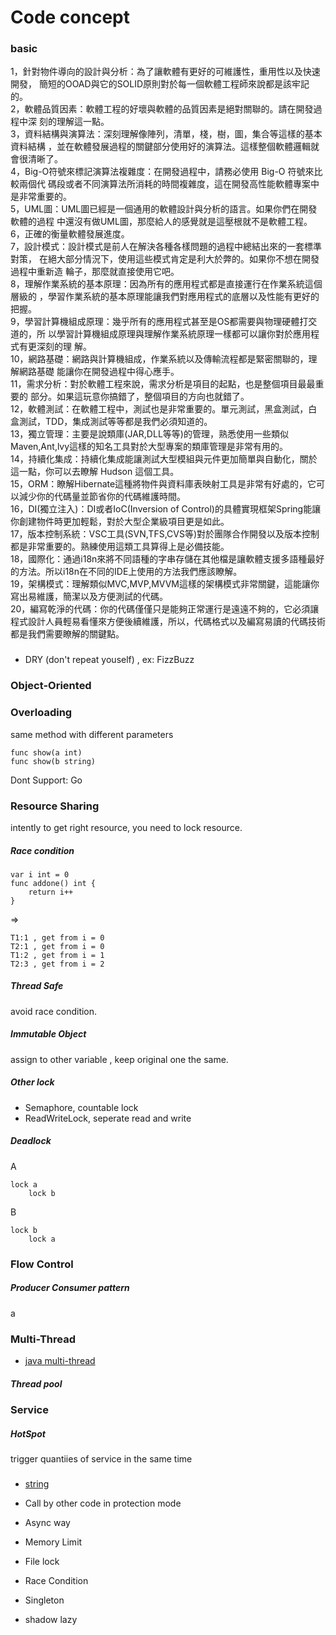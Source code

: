 # Code concept

### basic 
1，針對物件導向的設計與分析：為了讓軟體有更好的可維護性，重用性以及快速開發， 簡短的OOAD與它的SOLID原則對於每一個軟體工程師來說都是該牢記的。  
2，軟體品質因素：軟體工程的好壞與軟體的品質因素是絕對關聯的。請在開發過程中深 刻的理解這一點。  
3，資料結構與演算法：深刻理解像陣列，清單，棧，樹，圖，集合等這樣的基本資料結構 ，並在軟體發展過程的關鍵部分使用好的演算法。這樣整個軟體邏輯就會很清晰了。  
4，Big-O符號來標記演算法複雜度：在開發過程中，請務必使用 Big-O 符號來比較兩個代 碼段或者不同演算法所消耗的時間複雜度，這在開發高性能軟體專案中是非常重要的。  
5，UML圖：UML圖已經是一個通用的軟體設計與分析的語言。如果你們在開發軟體的過程 中還沒有做UML圖，那麼給人的感覺就是這壓根就不是軟體工程。  
6，正確的衡量軟體發展進度。  
7，設計模式：設計模式是前人在解決各種各樣問題的過程中總結出來的一套標準對策， 在絕大部分情況下，使用這些模式肯定是利大於弊的。如果你不想在開發過程中重新造 輪子，那麼就直接使用它吧。   
8，理解作業系統的基本原理：因為所有的應用程式都是直接運行在作業系統這個層級的 ，學習作業系統的基本原理能讓我們對應用程式的底層以及性能有更好的把握。  
9，學習計算機組成原理：幾乎所有的應用程式甚至是OS都需要與物理硬體打交道的，所 以學習計算機組成原理與理解作業系統原理一樣都可以讓你對於應用程式有更深刻的理 解。  
10，網路基礎：網路與計算機組成，作業系統以及傳輸流程都是緊密關聯的，理解網路基礎 能讓你在開發過程中得心應手。  
11，需求分析：對於軟體工程來說，需求分析是項目的起點，也是整個項目最最重要的 部分。如果這玩意你搞錯了，整個項目的方向也就錯了。  
12，軟體測試：在軟體工程中，測試也是非常重要的。單元測試，黑盒測試，白盒測試，TDD，集成測試等等都是我們必須知道的。  
13，獨立管理：主要是說類庫(JAR,DLL等等)的管理，熟悉使用一些類似Maven,Ant,lvy這樣的知名工具對於大型專案的類庫管理是非常有用的。  
14，持續化集成：持續化集成能讓測試大型模組與元件更加簡單與自動化，關於這一點，你可以去瞭解 Hudson 這個工具。  
15，ORM：瞭解Hibernate這種將物件與資料庫表映射工具是非常有好處的，它可以減少你的代碼量並節省你的代碼維護時間。  
16，DI(獨立注入)：DI或者IoC(Inversion of Control)的具體實現框架Spring能讓你創建物件時更加輕鬆，對於大型企業級項目更是如此。  
17，版本控制系統：VSC工具(SVN,TFS,CVS等)對於團隊合作開發以及版本控制都是非常重要的。熟練使用這類工具算得上是必備技能。  
18，國際化：通過i18n來將不同語種的字串存儲在其他檔是讓軟體支援多語種最好的方法。所以i18n在不同的IDE上使用的方法我們應該瞭解。  
19，架構模式：理解類似MVC,MVP,MVVM這樣的架構模式非常關鍵，這能讓你寫出易維護，簡潔以及方便測試的代碼。  
20，編寫乾淨的代碼：你的代碼僅僅只是能夠正常運行是遠遠不夠的，它必須讓程式設計人員輕易看懂來方便後續維護，所以，代碼格式以及編寫易讀的代碼技術都是我們需要瞭解的關鍵點。  


###
- DRY (don't repeat youself) , ex: FizzBuzz


### Object-Oriented

### Overloading
same method with different parameters

```
func show(a int)
func show(b string)
```

Dont Support: Go


### Resource Sharing
intently to get right resource, you need to lock resource.

##### Race condition
```
var i int = 0
func addone() int {
    return i++
}
```
=>
```
T1:1 , get from i = 0
T2:1 , get from i = 0
T1:2 , get from i = 1
T2:3 , get from i = 2
```

##### Thread Safe
avoid race condition.

##### Immutable Object
assign to other variable , keep original one the same.

##### Other lock
- Semaphore, countable lock
- ReadWriteLock, seperate read and write

##### Deadlock
A
```
lock a
    lock b
```

B
```
lock b 
    lock a
```

### Flow Control

##### Producer Consumer pattern
a


### Multi-Thread
- [java multi-thread](https://popcornylu.gitbooks.io/java_multithread/content/thread.html)

##### Thread pool




### Service

##### HotSpot
trigger quantiies of service in the same time

### 
- [string](string.md)

- Call by other code in protection mode
- Async way
- Memory Limit
- File lock
- Race Condition
- Singleton
- shadow
lazy
